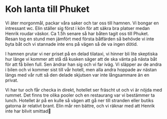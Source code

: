 # Koh lanta till Phuket 

Vi äter morgonmål, packar våra saker och
tar oss till hamnen. Vi bongar en intressant wc. Elin ställer sig först i
kön för att säkra bra platser medan Henrik roudar väskor.
Ca 1.5h senare så har båten tagit oss till
Phuket. Resan tog en stund men jämfört med första båtfärden
så behövde vi inte byta båt och vi stannade inte ens
på vägen så de va ingen dötid.

I hamnen prutar vi ner priset på en delad 
tilataxi,  vi hinner bli lite skeptiska hur länge
vi kommer att stå då kusken säger att de ska vänta på
nästa båt för att få bilen full. Sen ändrar han sig
och vi far iväg. Vi släpper av de andra i bilen
och vi kommer sist till vår hotell, men alla andra
hoppade av nästan längs med vår rutt så den delade
skjutsen var inte långsammare än en privat.

Vi har tur och får checka in direkt,
hotellet ser fräscht ut och vi är nöjda med rummet.
Det finns tre olika pooler och en restaurang var vi
bestämmer ta lunch. Hotellet är på en kulle
så vägen att gå ner till stranden eller butiks gatorna
är relativt brant.
Elin mår ren bättre, och vi räknar med att
Henrik inte har blivit smittad🤞
